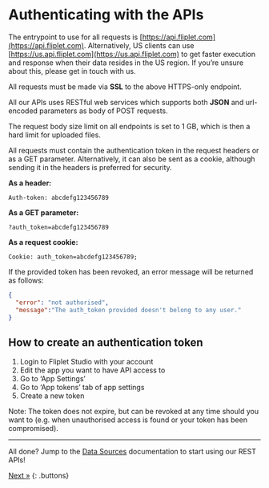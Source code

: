 # Authenticating with the APIs

The entrypoint to use for all requests is ​[https://api.fliplet.com​](https://api.fliplet.com​). Alternatively, US clients can use ​[https://us.api.fliplet.com​](https://us.api.fliplet.com​) to get faster execution and response when their data resides in the US region. If you’re unsure about this, please get in touch with us.

All requests must be made via ​**SSL​** to the above HTTPS-only endpoint.

All our APIs uses ​RESTful​ web services which supports both **JSON** and url-encoded parameters as body of POST requests. 

The request body size ​limit​ on all endpoints is set to 1​ GB​, which is then a hard limit for uploaded files.

All requests must contain the authentication token in the request headers ​or​ as a GET parameter. Alternatively, it can also be sent as a cookie, although sending it in the headers is preferred for security.

**As a header:**
```
Auth-token: abcdefg123456789
```

**As a GET parameter:**
```
?auth_token=abcdefg123456789
```

**As a request cookie:**
```
Cookie: auth_token=abcdefg123456789;
```

If the provided token has been revoked, an error message will be returned as follows:

```json
{
  "error": "not authorised",
  "message":"The auth_token provided doesn't belong to any user."
}
```

## How to create an authentication token

1. Login to Fliplet Studio with your account
2. Edit the app you want to have API access to
3. Go to ‘App Settings’
4. Go to ‘App tokens’ tab of app settings
5. Create a new token

Note: The token does not expire, but can be revoked at any time should you want to (e.g. when unauthorised access is found or your token has been compromised).

---

All done? Jump to the [Data Sources](fliplet-datasources.md) documentation to start using our REST APIs!

[Next »](fliplet-datasources.md)
{: .buttons}
